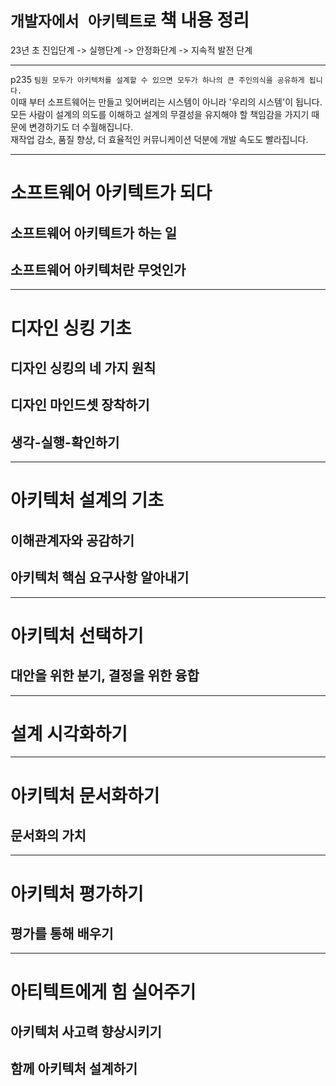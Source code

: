 # `개발자에서 아키텍트로` 책 내용 정리

23년 초 진입단계 -> 실행단계 -> 안정화단계 -> 지속적 발전 단계

---

p235
`팀원 모두가 아키텍처를 설계할 수 있으면 모두가 하나의 큰 주인의식을 공유하게 됩니다.`  
이때 부터 소프트웨어는 만들고 잊어버리는 시스템이 아니라 '우리의 시스템'이 됩니다.
모든 사람이 설계의 의도를 이해하고 설계의 무결성을 유지해야 할 책임감을 가지기 때문에 변경하기도 더 수월해집니다.  
재작업 감소, 품질 향상, 더 효율적인 커뮤니케이션 덕분에 개발 속도도 빨라집니다.

---

# 소프트웨어 아키텍트가 되다

## 소프트웨어 아키텍트가 하는 일

## 소프트웨어 아키텍처란 무엇인가

---

# 디자인 싱킹 기초

## 디자인 싱킹의 네 가지 원칙

## 디자인 마인드셋 장착하기

## 생각-실행-확인하기

---

# 아키텍처 설계의 기초

## 이해관계자와 공감하기

## 아키텍처 핵심 요구사항 알아내기

---

# 아키텍처 선택하기

## 대안을 위한 분기, 결정을 위한 융합

---

# 설계 시각화하기

---

# 아키텍처 문서화하기

## 문서화의 가치

---

# 아키텍처 평가하기

## 평가를 통해 배우기

---

# 아티텍트에게 힘 실어주기

## 아키텍처 사고력 향상시키기

## 함께 아키텍처 설계하기
